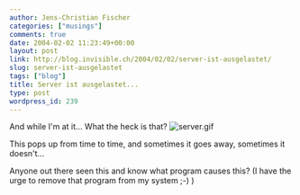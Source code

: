 ```yaml
---
author: Jens-Christian Fischer
categories: ["musings"]
comments: true
date: 2004-02-02 11:23:49+00:00
layout: post
link: http://blog.invisible.ch/2004/02/02/server-ist-ausgelastet/
slug: server-ist-ausgelastet
tags: ["blog"]
title: Server ist ausgelastet...
type: post
wordpress_id: 239
---
```


And while I'm at it... What the heck is that?
![server.gif](http://www.invisible.ch/images/server.gif)

This pops up from time to time, and sometimes it goes away, sometimes it doesn't... 

Anyone out there seen this and know what program causes this? (I have the urge to remove that program from my system ;-) )
